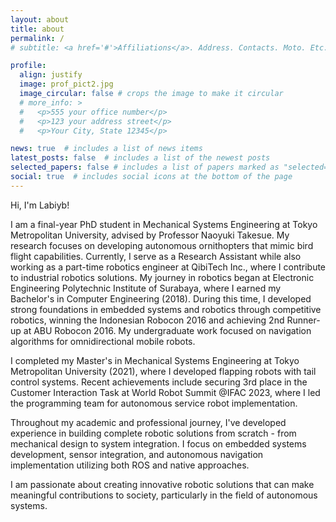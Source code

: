 ```yaml
---
layout: about
title: about
permalink: /
# subtitle: <a href='#'>Affiliations</a>. Address. Contacts. Moto. Etc.

profile:
  align: justify
  image: prof_pict2.jpg
  image_circular: false # crops the image to make it circular
  # more_info: >
  #   <p>555 your office number</p>
  #   <p>123 your address street</p>
  #   <p>Your City, State 12345</p>

news: true  # includes a list of news items
latest_posts: false  # includes a list of the newest posts
selected_papers: false # includes a list of papers marked as "selected={true}"
social: true  # includes social icons at the bottom of the page
---
```


Hi, I'm Labiyb!

I am a final-year PhD student in Mechanical Systems Engineering at Tokyo Metropolitan University, advised by Professor Naoyuki Takesue. My research focuses on developing autonomous ornithopters that mimic bird flight capabilities. Currently, I serve as a Research Assistant while also working as a part-time robotics engineer at QibiTech Inc., where I contribute to industrial robotics solutions.
My journey in robotics began at Electronic Engineering Polytechnic Institute of Surabaya, where I earned my Bachelor's in Computer Engineering (2018). During this time, I developed strong foundations in embedded systems and robotics through competitive robotics, winning the Indonesian Robocon 2016 and achieving 2nd Runner-up at ABU Robocon 2016. My undergraduate work focused on navigation algorithms for omnidirectional mobile robots.

I completed my Master's in Mechanical Systems Engineering at Tokyo Metropolitan University (2021), where I developed flapping robots with tail control systems. Recent achievements include securing 3rd place in the Customer Interaction Task at World Robot Summit @IFAC 2023, where I led the programming team for autonomous service robot implementation.

Throughout my academic and professional journey, I've developed experience in building complete robotic solutions from scratch - from mechanical design to system integration. I focus on embedded systems development, sensor integration, and autonomous navigation implementation utilizing both ROS and native approaches.

I am passionate about creating innovative robotic solutions that can make meaningful contributions to society, particularly in the field of autonomous systems.